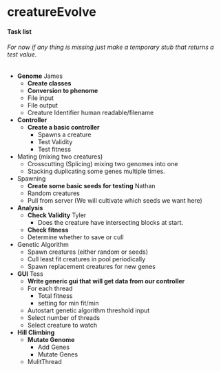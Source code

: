 # creatureEvolve

#### Task list

###### For now if any thing is missing just make a temporary stub that returns a test value.

* **Genome** James
    * **Create classes**
    * **Conversion to phenome**
    * File input
    * File output
    * Creature Identifier human readable/filename
* **Controller**
    * **Create a basic controller**
        * Spawns a creature
        * Test Validity
        * Test fitness
* Mating (mixing two creatures)
    * Crosscutting (Splicing) mixing two genomes into one
    * Stacking duplicating some genes multiple times.
* Spawning
    * **Create some basic seeds for testing** Nathan
    * Random creatures
    * Pull from server (We will cultivate which seeds we want here)
* **Analysis**
    * **Check Validity** Tyler
        * Does the creature have intersecting blocks at start.
    * **Check fitness**
    * Determine whether to save or cull
* Genetic Algorithm
    * Spawn creatures (either random or seeds)
    * Cull least fit creatures in pool periodically
    * Spawn replacement creatures for new genes
* **GUI** Tess
    * **Write generic gui that will get data from our controller**
    * For each thread
       * Total fitness
       * setting for min fit/min
	* Autostart genetic algorithm threshold input
	* Select number of threads
	* Select creature to watch
* **Hill Climbing**
	* **Mutate Genome**
	   * Add Genes
       * Mutate Genes
    * MulitThread